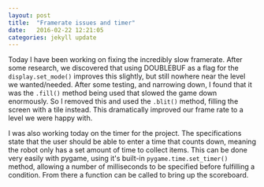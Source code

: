 ```yaml
---
layout: post
title:  "Framerate issues and timer"
date:   2016-02-22 12:21:05
categories: jekyll update
---
```


Today I have been working on fixing the incredibly slow framerate. After some
research, we discovered that using DOUBLEBUF as a flag for the
`display.set_mode()` improves this slightly, but still nowhere near the level we
wanted/needed. After some testing, and narrowing down, I found that it was the
`.fill()` method being used that slowed the game down enormously. So I removed
this and used the `.blit()` method, filling the screen with a tile instead. This
dramatically improved our frame rate to a level we were happy with.

I was also working today on the timer for the project. The specifications state
that the user should be able to enter a time that counts down, meaning the robot
only has a set amount of time to collect items. This can be done very easily
with pygame, using it's built-in `pygame.time.set_timer()` method, allowing a
number of milliseconds to be specified before fulfilling a condition. From there
a function can be called to bring up the scoreboard.



[jekyll]:      http://jekyllrb.com
[jekyll-gh]:   https://github.com/jekyll/jekyll
[jekyll-help]: https://github.com/jekyll/jekyll-help
